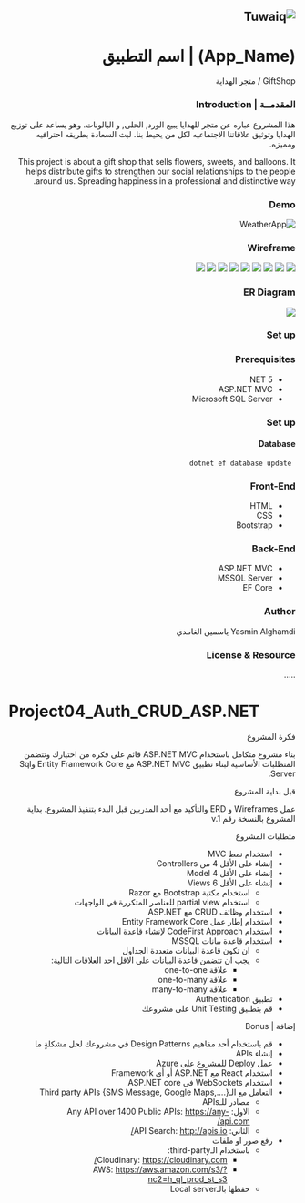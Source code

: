 <div dir="rtl" align="right">

![Tuwaiq](https://i.ibb.co/SV2BSn5/tuwaiq.png)
----
# (App_Name) | اسم التطبيق
GiftShop / متجر الهداية
### المقدمــة | Introduction 
 هذا المشروع عباره عن متجر للهدايا يبيع الورد, الحلى, و البالونات. وهو يساعد على توزيع الهدايا وتوثيق علاقاتنا الاجتماعيه لكل من يحيط بنا. لبث السعادة بطريقه احترافيه ومميزه.

This project is about a gift shop that sells flowers, sweets, and balloons. It helps distribute gifts to strengthen our social relationships to the people around us. Spreading happiness in a professional and distinctive way.

### Demo  
![WeatherApp](https://github.com/Yasmin-AlGhamdi/Project04_Auth_CRUD_ASP.NET/blob/main/GiftShop.gif)
### Wireframe  
<img src="https://github.com/Yasmin-AlGhamdi/Project04_Auth_CRUD_ASP.NET/blob/main/WireFrame/HomePage.jpeg"/>
<img src="https://github.com/Yasmin-AlGhamdi/Project04_Auth_CRUD_ASP.NET/blob/main/WireFrame/SignUpPage.jpeg"/>
<img src="https://github.com/Yasmin-AlGhamdi/Project04_Auth_CRUD_ASP.NET/blob/main/WireFrame/LoginPage.jpeg"/>
<img src="https://github.com/Yasmin-AlGhamdi/Project04_Auth_CRUD_ASP.NET/blob/main/WireFrame/PrivacyPage.jpeg"/>
<img src="https://github.com/Yasmin-AlGhamdi/Project04_Auth_CRUD_ASP.NET/blob/main/WireFrame/ContactUsPage.jpeg"/>
<img src="https://github.com/Yasmin-AlGhamdi/Project04_Auth_CRUD_ASP.NET/blob/main/WireFrame/ProductsPage.jpeg"/>
<img src="https://github.com/Yasmin-AlGhamdi/Project04_Auth_CRUD_ASP.NET/blob/main/WireFrame/DetailsPage.jpeg"/>
<img src="https://github.com/Yasmin-AlGhamdi/Project04_Auth_CRUD_ASP.NET/blob/main/WireFrame/EditPage.jpeg"/>
<img src="https://github.com/Yasmin-AlGhamdi/Project04_Auth_CRUD_ASP.NET/blob/main/WireFrame/CreatePage.jpeg"/>

### ER Diagram 
<img src="https://github.com/Yasmin-AlGhamdi/Project04_Auth_CRUD_ASP.NET/blob/main/ERD.jpg"/>

### Set up  
### Prerequisites
- NET 5 
- ASP.NET MVC
- Microsoft SQL Server 
### Set up  
 #### Database
 ``` dotnet ef database update```
### Front-End  
 - HTML
 - CSS
 - Bootstrap 
### Back-End 
 - ASP.NET MVC
 - MSSQL Server
 - EF Core
### Author
Yasmin Alghamdi
ياسمين الغامدي
### License & Resource
 .....
</div>


# Project04_Auth_CRUD_ASP.NET

<div dir="rtl" align="right">

فكرة المشروع

بناء مشروع متكامل باستخدام ASP.NET MVC  قائم على فكرة من اختيارك وتتضمن المتطلبات الأساسية لبناء تطبيق ASP.NET MVC مع  Entity Framework Core وSql Server.


قبل بداية المشروع 

عمل Wireframes و ERD والتأكيد مع أحد المدربين قبل البدء بتنفيذ المشروع. بداية المشروع بالنسخة رقم  v.1

متطلبات المشروع


- استخدام نمط MVC 
- إنشاء على الأقل 4 من Controllers
- إنشاء على الأقل 4 Model 
- إنشاء على الأقل 6 Views
    - استخدام مكتبة Bootstrap مع Razor 
    - استخدام partial view للعناصر المتكررة في الواجهات
- استخدام وظائف CRUD مع ASP.NET 
- استخدام إطار عمل Entity Framework Core
- استخدام CodeFirst Approach لإنشاء قاعدة البيانات
- استخدام قاعدة بيانات MSSQL 
    - ان تكون قاعدة البيانات متعددة الجداول
    - يجب ان تتضمن قاعدة البيانات على الاقل احد العلاقات التالية:
        - علاقة one-to-one
        - علاقة one-to-many
        - علاقة many-to-many
- تطبيق Authentication 
- قم بتطبيق Unit Testing على مشروعك
    





إضافة | Bonus 
- قم باستخدام أحد مفاهيم Design Patterns في مشروعك لحل مشكلةٍ ما
- إنشاء APIs 
- عمل Deploy للمشروع على Azure
- استخدام React مع ASP.NET أو أي Framework 
- استخدام WebSockets في ASP.NET core
- التعامل مع الـThird party APIs  {SMS Message, Google Maps,….} 
    - مصادر للـAPIs
    - الاول: Any API over 1400 Public APIs: https://any-api.com/
    - الثاني: API Search: http://apis.io/
- رفع صور او ملفات 
    -  باستخدام الـthird-party:
        - Cloudinary: https://cloudinary.com/
        -  AWS: https://aws.amazon.com/s3/?nc2=h_ql_prod_st_s3
    - حفظها  بالـLocal server 
</div>

